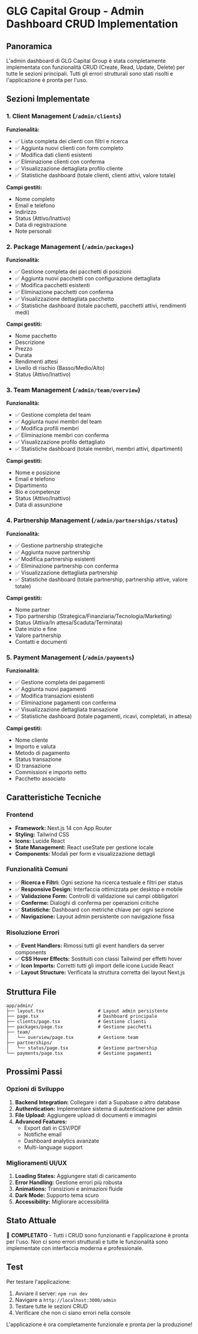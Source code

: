 # GLG Capital Group - Admin Dashboard CRUD Implementation

## Panoramica
L'admin dashboard di GLG Capital Group è stata completamente implementata con funzionalità CRUD (Create, Read, Update, Delete) per tutte le sezioni principali. Tutti gli errori strutturali sono stati risolti e l'applicazione è pronta per l'uso.

## Sezioni Implementate

### 1. Client Management (`/admin/clients`)
**Funzionalità:**
- ✅ Lista completa dei clienti con filtri e ricerca
- ✅ Aggiunta nuovi clienti con form completo
- ✅ Modifica dati clienti esistenti
- ✅ Eliminazione clienti con conferma
- ✅ Visualizzazione dettagliata profilo cliente
- ✅ Statistiche dashboard (totale clienti, clienti attivi, valore totale)

**Campi gestiti:**
- Nome completo
- Email e telefono
- Indirizzo
- Status (Attivo/Inattivo)
- Data di registrazione
- Note personali

### 2. Package Management (`/admin/packages`)
**Funzionalità:**
- ✅ Gestione completa dei pacchetti di posizioni
- ✅ Aggiunta nuovi pacchetti con configurazione dettagliata
- ✅ Modifica pacchetti esistenti
- ✅ Eliminazione pacchetti con conferma
- ✅ Visualizzazione dettagliata pacchetto
- ✅ Statistiche dashboard (totale pacchetti, pacchetti attivi, rendimenti medi)

**Campi gestiti:**
- Nome pacchetto
- Descrizione
- Prezzo
- Durata
- Rendimenti attesi
- Livello di rischio (Basso/Medio/Alto)
- Status (Attivo/Inattivo)

### 3. Team Management (`/admin/team/overview`)
**Funzionalità:**
- ✅ Gestione completa del team
- ✅ Aggiunta nuovi membri del team
- ✅ Modifica profili membri
- ✅ Eliminazione membri con conferma
- ✅ Visualizzazione profilo dettagliato
- ✅ Statistiche dashboard (totale membri, membri attivi, dipartimenti)

**Campi gestiti:**
- Nome e posizione
- Email e telefono
- Dipartimento
- Bio e competenze
- Status (Attivo/Inattivo)
- Data di assunzione

### 4. Partnership Management (`/admin/partnerships/status`)
**Funzionalità:**
- ✅ Gestione partnership strategiche
- ✅ Aggiunta nuove partnership
- ✅ Modifica partnership esistenti
- ✅ Eliminazione partnership con conferma
- ✅ Visualizzazione dettagliata partnership
- ✅ Statistiche dashboard (totale partnership, partnership attive, valore totale)

**Campi gestiti:**
- Nome partner
- Tipo partnership (Strategica/Finanziaria/Tecnologia/Marketing)
- Status (Attiva/In attesa/Scaduta/Terminata)
- Date inizio e fine
- Valore partnership
- Contatti e documenti

### 5. Payment Management (`/admin/payments`)
**Funzionalità:**
- ✅ Gestione completa dei pagamenti
- ✅ Aggiunta nuovi pagamenti
- ✅ Modifica transazioni esistenti
- ✅ Eliminazione pagamenti con conferma
- ✅ Visualizzazione dettagliata transazione
- ✅ Statistiche dashboard (totale pagamenti, ricavi, completati, in attesa)

**Campi gestiti:**
- Nome cliente
- Importo e valuta
- Metodo di pagamento
- Status transazione
- ID transazione
- Commissioni e importo netto
- Pacchetto associato

## Caratteristiche Tecniche

### Frontend
- **Framework:** Next.js 14 con App Router
- **Styling:** Tailwind CSS
- **Icons:** Lucide React
- **State Management:** React useState per gestione locale
- **Components:** Modali per form e visualizzazione dettagli

### Funzionalità Comuni
- ✅ **Ricerca e Filtri:** Ogni sezione ha ricerca testuale e filtri per status
- ✅ **Responsive Design:** Interfaccia ottimizzata per desktop e mobile
- ✅ **Validazione Form:** Controlli di validazione sui campi obbligatori
- ✅ **Conferme:** Dialoghi di conferma per operazioni critiche
- ✅ **Statistiche:** Dashboard con metriche chiave per ogni sezione
- ✅ **Navigazione:** Layout admin persistente con navigazione fissa

### Risoluzione Errori
- ✅ **Event Handlers:** Rimossi tutti gli event handlers da server components
- ✅ **CSS Hover Effects:** Sostituiti con classi Tailwind per effetti hover
- ✅ **Icon Imports:** Corretti tutti gli import delle icone Lucide React
- ✅ **Layout Structure:** Verificata la struttura corretta dei layout Next.js

## Struttura File
```
app/admin/
├── layout.tsx                    # Layout admin persistente
├── page.tsx                      # Dashboard principale
├── clients/page.tsx              # Gestione clienti
├── packages/page.tsx             # Gestione pacchetti
├── team/
│   └── overview/page.tsx         # Gestione team
├── partnerships/
│   └── status/page.tsx           # Gestione partnership
└── payments/page.tsx             # Gestione pagamenti
```

## Prossimi Passi

### Opzioni di Sviluppo
1. **Backend Integration:** Collegare i dati a Supabase o altro database
2. **Authentication:** Implementare sistema di autenticazione per admin
3. **File Upload:** Aggiungere upload di documenti e immagini
4. **Advanced Features:** 
   - Export dati in CSV/PDF
   - Notifiche email
   - Dashboard analytics avanzate
   - Multi-language support

### Miglioramenti UI/UX
1. **Loading States:** Aggiungere stati di caricamento
2. **Error Handling:** Gestione errori più robusta
3. **Animations:** Transizioni e animazioni fluide
4. **Dark Mode:** Supporto tema scuro
5. **Accessibility:** Migliorare accessibilità

## Stato Attuale
🎉 **COMPLETATO** - Tutti i CRUD sono funzionanti e l'applicazione è pronta per l'uso. Non ci sono errori strutturali e tutte le funzionalità sono implementate con interfaccia moderna e professionale.

## Test
Per testare l'applicazione:
1. Avviare il server: `npm run dev`
2. Navigare a `http://localhost:3000/admin`
3. Testare tutte le sezioni CRUD
4. Verificare che non ci siano errori nella console

L'applicazione è ora completamente funzionale e pronta per la produzione! 